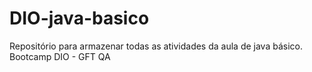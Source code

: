 # DIO-java-basico
Repositório para armazenar todas as atividades da aula de java básico. Bootcamp DIO - GFT QA

